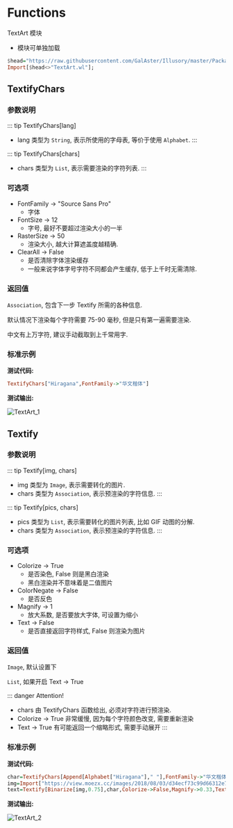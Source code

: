 # Functions

TextArt 模块

- 模块可单独加载

```haskell
$head="https://raw.githubusercontent.com/GalAster/Illusory/master/Packages/Module/";
Import[$head<>"TextArt.wl"];
```

## TextifyChars

### 参数说明

::: tip TextifyChars[lang]
- lang 类型为 `String`, 表示所使用的字母表, 等价于使用 `Alphabet`.
:::

::: tip TextifyChars[chars]
- chars 类型为 `List`, 表示需要渲染的字符列表.
:::

### 可选项

- FontFamily -> "Source Sans Pro"
	- 字体
- FontSize -> 12
	- 字号, 最好不要超过渲染大小的一半
- RasterSize -> 50
	- 渲染大小, 越大计算遮盖度越精确.
- ClearAll -> False
	- 是否清除字体渲染缓存
	- 一般来说字体字号字符不同都会产生缓存, 低于上千时无需清除.

### 返回值

`Association`, 包含下一步 Textify 所需的各种信息.

默认情况下渲染每个字符需要 75-90 毫秒, 但是只有第一遍需要渲染.

中文有上万字符, 建议手动截取到上千常用字.

### 标准示例

**测试代码:**
```haskell
TextifyChars["Hiragana",FontFamily->"华文楷体"]
```

**测试输出:**

![TextArt_1](https://i.loli.net/2018/08/03/5b644a371a512.png)

## Textify

### 参数说明

::: tip Textify[img, chars]
- img 类型为 `Image`, 表示需要转化的图片.
- chars 类型为 `Association`, 表示预渲染的字符信息.
:::

::: tip Textify[pics, chars]
- pics 类型为 `List`, 表示需要转化的图片列表, 比如 GIF 动图的分解.
- chars 类型为 `Association`, 表示预渲染的字符信息.
:::

### 可选项

- Colorize -> True
	- 是否染色, False 则是黑白渲染
	- 黑白渲染并不意味着是二值图片
- ColorNegate -> False
	- 是否反色
- Magnify -> 1
	- 放大系数, 是否要放大字体, 可设置为缩小
- Text -> False
	- 是否直接返回字符样式, False 则渲染为图片

### 返回值

`Image`, 默认设置下

`List`, 如果开启 Text -> True

::: danger Attention!
- chars 由 TextifyChars 函数给出, 必须对字符进行预渲染.
- Colorize -> True 非常缓慢, 因为每个字符颜色改变, 需要重新渲染
- Text -> True 有可能返回一个缩略形式, 需要手动展开
:::

### 标准示例

**测试代码:**
```haskell
char=TextifyChars[Append[Alphabet["Hiragana"]," "],FontFamily->"华文楷体"];
img=Import["https://view.moezx.cc/images/2018/08/03/d34ecf73c99d66312e7408e6c159feb5485b15b8.md.jpg"];
text=Textify[Binarize[img,0.75],char,Colorize->False,Magnify->0.33,Text->True]
```

**测试输出:**

![TextArt_2](https://i.loli.net/2018/08/03/5b64513a1d089.png)
